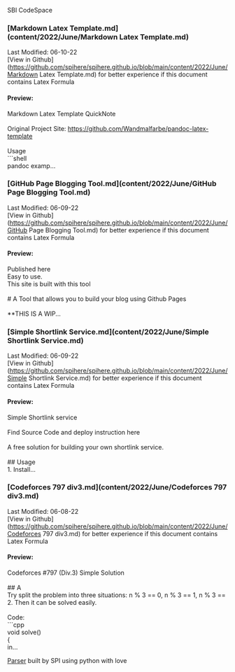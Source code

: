 SBI CodeSpace
### [Markdown Latex Template.md](content/2022/June/Markdown Latex Template.md) 
Last Modified: 06-10-22<br>[View in Github](https://github.com/spihere/spihere.github.io/blob/main/content/2022/June/Markdown Latex Template.md) for better experience if this document contains Latex Formula
#### Preview: 

Markdown Latex Template QuickNote<br><br>Original Project Site: https://github.com/Wandmalfarbe/pandoc-latex-template<br><br>Usage<br>```shell<br>pandoc examp...
### [GitHub Page Blogging Tool.md](content/2022/June/GitHub Page Blogging Tool.md) 
Last Modified: 06-09-22<br>[View in Github](https://github.com/spihere/spihere.github.io/blob/main/content/2022/June/GitHub Page Blogging Tool.md) for better experience if this document contains Latex Formula
#### Preview: 

Published here<br>Easy to use.<br>This site is built with this tool<br><br># A Tool that allows you to build your blog using Github Pages<br><br>**THIS IS A WIP...
### [Simple Shortlink Service.md](content/2022/June/Simple Shortlink Service.md) 
Last Modified: 06-09-22<br>[View in Github](https://github.com/spihere/spihere.github.io/blob/main/content/2022/June/Simple Shortlink Service.md) for better experience if this document contains Latex Formula
#### Preview: 

Simple Shortlink service<br><br>Find Source Code and deploy instruction here<br><br>A free solution for building your own shortlink service.<br><br>## Usage<br>1. Install...
### [Codeforces 797 div3.md](content/2022/June/Codeforces 797 div3.md) 
Last Modified: 06-08-22<br>[View in Github](https://github.com/spihere/spihere.github.io/blob/main/content/2022/June/Codeforces 797 div3.md) for better experience if this document contains Latex Formula
#### Preview: 

Codeforces #797 (Div.3) Simple Solution<br><br>## A<br>Try split the problem into three situations: n % 3 == 0, n % 3 == 1, n % 3 == 2. Then it can be solved easily.<br><br>Code:<br>```cpp<br>void solve()<br>{<br>    in...

[Parser](https://github.com/sbihere/) built by SPI using python with love
